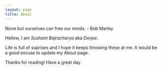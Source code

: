 ```yaml
---
layout: page
title: About
---
```


<p class="message">
  None but ourselves can free our minds. - Bob Marley
</p>

Hellow, I am *Sushant Bajracharya* aka *Dorjee*.

Life is full of suprises and I hope it keeps throwing these at me. It would be a good excuse to update my *About* page.

Thanks for reading! Have a great day


